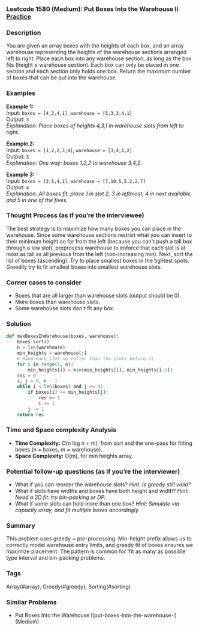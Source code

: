 ### Leetcode 1580 (Medium): Put Boxes Into the Warehouse II [Practice](https://leetcode.com/problems/put-boxes-into-the-warehouse-ii)

### Description  
You are given an array boxes with the heights of each box, and an array warehouse representing the heights of the warehouse sections arranged left to right. Place each box into any warehouse section, as long as the box fits (height ≤ warehouse section). Each box can only be placed in one section and each section only holds one box. Return the maximum number of boxes that can be put into the warehouse.

### Examples  
**Example 1:**  
Input: `boxes = [4,3,4,1]`, `warehouse = [5,3,3,4,1]`  
Output: `3`  
*Explanation: Place boxes of heights 4,3,1 in warehouse slots from left to right.*  

**Example 2:**  
Input: `boxes = [1,2,2,3,4]`, `warehouse = [3,4,1,2]`  
Output: `3`  
*Explanation: One way: boxes 1,2,2 to warehouse 3,4,2.*

**Example 3:**  
Input: `boxes = [3,5,4,1]`, `warehouse = [7,10,5,5,2,2,7]`  
Output: `4`  
*Explanation: All boxes fit: place 1 in slot 2, 3 in leftmost, 4 in next available, and 5 in one of the fives.*

### Thought Process (as if you’re the interviewee)  
The best strategy is to maximize how many boxes you can place in the warehouse. Since some warehouse sections restrict what you can insert to their minimum height so far from the left (because you can't push a tall box through a low slot), preprocess warehouse to enforce that each slot is at most as tall as all previous from the left (non-increasing min). Next, sort the list of boxes (ascending). Try to place smallest boxes in the tightest spots. Greedily try to fit smallest boxes into smallest warehouse slots.

### Corner cases to consider  
- Boxes that are all larger than warehouse slots (output should be 0).
- More boxes than warehouse slots.
- Some warehouse slots don't fit any box.

### Solution

```python
def maxBoxesInWarehouse(boxes, warehouse):
    boxes.sort()
    n = len(warehouse)
    min_heights = warehouse[:]
    # Make each slot no taller than the slots before it
    for i in range(1, n):
        min_heights[i] = min(min_heights[i], min_heights[i-1])
    res = 0
    i, j = 0, n - 1
    while i < len(boxes) and j >= 0:
        if boxes[i] <= min_heights[j]:
            res += 1
            i += 1
        j -= 1
    return res
```

### Time and Space complexity Analysis  
- **Time Complexity:** O(n log n + m), from sort and the one-pass for fitting boxes (n = boxes, m = warehouse).
- **Space Complexity:** O(m), for min heights array.

### Potential follow-up questions (as if you’re the interviewer)  
- What if you can reorder the warehouse slots?
  *Hint: Is greedy still valid?*
- What if slots have widths and boxes have both height and width?
  *Hint: Need a 2D fit: try bin-packing or DP.*
- What if some slots can hold more than one box?
  *Hint: Simulate via capacity array, and fit multiple boxes accordingly.*

### Summary
This problem uses greedy + pre-processing. Min-height prefix allows us to correctly model warehouse entry limits, and greedy fit of boxes ensures we maximize placement. The pattern is common for 'fit as many as possible' type interval and bin-packing problems.

### Tags
Array(#array), Greedy(#greedy), Sorting(#sorting)

### Similar Problems
- Put Boxes Into the Warehouse I(put-boxes-into-the-warehouse-i) (Medium)